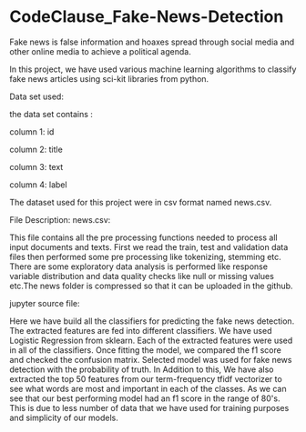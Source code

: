 # CodeClause_Fake-News-Detection
Fake news is false information and hoaxes spread through social media and other online media to achieve a political agenda.

In this project, we have used various machine learning algorithms to classify fake news articles using sci-kit libraries from python.

Data set used:

the data set contains :

column 1: id

column 2: title

column 3: text

column 4: label

The dataset used for this project were in csv format named news.csv.

File Description:
news.csv:

This file contains all the pre processing functions needed to process all input documents and texts. First we read the train, test and validation data files then performed some pre processing like tokenizing, stemming etc. There are some exploratory data analysis is performed like response variable distribution and data quality checks like null or missing values etc.The news folder is compressed so that it can be uploaded in the github.


jupyter source file:

Here we have build all the classifiers for predicting the fake news detection. The extracted features are fed into different classifiers. We have used Logistic Regression from sklearn. Each of the extracted features were used in all of the classifiers. Once fitting the model, we compared the f1 score and checked the confusion matrix. Selected model was used for fake news detection with the probability of truth. In Addition to this, We have also extracted the top 50 features from our term-frequency tfidf vectorizer to see what words are most and important in each of the classes.
As we can see that our best performing model had an f1 score in the range of 80's. This is due to less number of data that we have used for training purposes and simplicity of our models.
